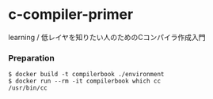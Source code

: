 # c-compiler-primer
learning / 低レイヤを知りたい人のためのCコンパイラ作成入門

### Preparation

```
$ docker build -t compilerbook ./environment
$ docker run --rm -it compilerbook which cc
/usr/bin/cc
```
